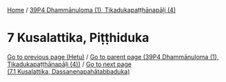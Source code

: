 
[Home](/) / [39P4 Dhammānuloma (1), Tikadukapaṭṭhānapāḷi (4)](../39P4.md)

# 7 Kusalattika, Piṭṭhiduka


[Go to previous page (Hetu)](6/6.8/6.8.1--7/Hetu.md) / [Go to parent page (39P4 Dhammānuloma (1), Tikadukapaṭṭhānapāḷi (4))](0.md) / [Go to next page (7.1 Kusalattika, Dassanenapahātabbaduka)](7/7.1.md)


